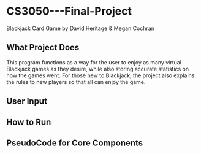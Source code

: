 # CS3050---Final-Project

Blackjack Card Game by David Heritage & Megan Cochran

## What Project Does
This program functions as a way for the user to enjoy as many virtual Blackjack games as they desire, while also storing accurate statistics on how the games went. For those new to Blackjack, the project also explains the rules to new players so that all can enjoy the game.

## User Input

## How to Run

## PseudoCode for Core Components
